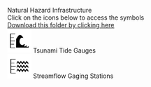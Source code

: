 Natural Hazard Infrastructure<br>Click on the icons below to access the symbols<br><a href='https://minhaskamal.github.io/DownGit/#/home?url=https://github.com/NAPSG/DHS-Symbol-Server/tree/main/dhs-symbol/assets/icons/Infrastructure/Natural Hazard Infrastructure'>Download this folder by clicking here</a><br><a href='https://github.com/NAPSG/DHS-Symbol-Server/raw/main/dhs-symbol/assets/icons/Infrastructure/Natural%20Hazard%20Infrastructure/icon-LMA.svg'><img src='icon-LMA.svg' width='55'></a> Tsunami Tide Gauges<br><a href='https://github.com/NAPSG/DHS-Symbol-Server/raw/main/dhs-symbol/assets/icons/Infrastructure/Natural%20Hazard%20Infrastructure/icon-LMA.svg'><img src='icon-LMB.svg' width='55'></a> Streamflow Gaging Stations<br>